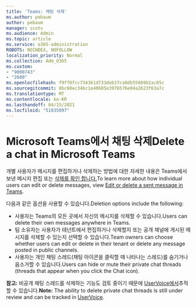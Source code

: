 ```yaml
---
title: 'Teams: 채팅 삭제'
ms.author: pebaum
author: pebaum
manager: scotv
ms.audience: Admin
ms.topic: article
ms.service: o365-administration
ROBOTS: NOINDEX, NOFOLLOW
localization_priority: Normal
ms.collection: Adm_O365
ms.custom:
- "9000743"
- "2680"
ms.openlocfilehash: f9ff0fcc734361d733deb37ca0db55689b2ac85c
ms.sourcegitcommit: 8bc60ec34bc1e40685e3976576e04a2623f63a7c
ms.translationtype: MT
ms.contentlocale: ko-KR
ms.lasthandoff: 04/15/2021
ms.locfileid: "51835097"
---
```

# <a name="delete-a-chat-in-microsoft-teams"></a><span data-ttu-id="4f23a-102">Microsoft Teams에서 채팅 삭제</span><span class="sxs-lookup"><span data-stu-id="4f23a-102">Delete a chat in Microsoft Teams</span></span>

<span data-ttu-id="4f23a-103">개별 사용자가 메시지를 편집하거나 삭제하는 방법에 대한 자세한 내용은 Teams에서 보낸 메시지 편집 또는 [삭제를 확인 합니다.](https://support.office.com/article/5f1fe604-a900-4a07-b8b7-8cf70ed6b263)</span><span class="sxs-lookup"><span data-stu-id="4f23a-103">To learn more about how individual users can edit or delete messages, view [Edit or delete a sent message in Teams](https://support.office.com/article/5f1fe604-a900-4a07-b8b7-8cf70ed6b263).</span></span> 

<span data-ttu-id="4f23a-104">다음과 같은 옵션을 사용할 수 있습니다.</span><span class="sxs-lookup"><span data-stu-id="4f23a-104">Deletion options include the following:</span></span>

- <span data-ttu-id="4f23a-105">사용자는 Teams의 모든 곳에서 자신의 메시지를 삭제할 수 있습니다.</span><span class="sxs-lookup"><span data-stu-id="4f23a-105">Users can delete their own messages anywhere in Teams.</span></span>
- <span data-ttu-id="4f23a-106">팀 소유자는 사용자가 테넌트에서 편집하거나 삭제할지 또는 공개 채널에 게시된 메시지를 삭제할 수 있는지 선택할 수 있습니다.</span><span class="sxs-lookup"><span data-stu-id="4f23a-106">Team owners can choose whether users can edit or delete in their tenant or delete any message posted in public channels.</span></span>
- <span data-ttu-id="4f23a-107">사용자는 개인 채팅 스레드(채팅 아이콘을 클릭할 때 나타나는 스레드)를 숨기거나 음소거할 수 있습니다.</span><span class="sxs-lookup"><span data-stu-id="4f23a-107">Users can hide or mute their private chat threads (threads that appear when you click the Chat icon).</span></span>

<span data-ttu-id="4f23a-108">**참고:** 비공개 채팅 스레드를 삭제하는 기능도 검토 중이기 때문에 [UserVoice에서](https://microsoftteams.uservoice.com/forums/555103-public/suggestions/33535006-delete-private-chat-threads)추적할 수 있습니다.</span><span class="sxs-lookup"><span data-stu-id="4f23a-108">**Note:** The ability to delete private chat threads is still under review and can be tracked in [UserVoice](https://microsoftteams.uservoice.com/forums/555103-public/suggestions/33535006-delete-private-chat-threads).</span></span> 